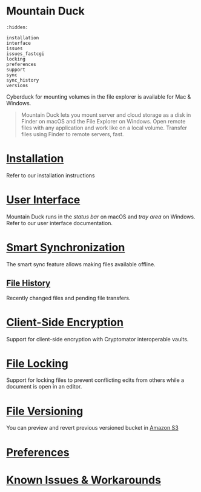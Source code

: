 Mountain Duck
====

```{toctree}
:hidden:

installation
interface
issues
issues_fastcgi
locking
preferences
support
sync
sync_history
versions
```

Cyberduck for mounting volumes in the file explorer is available for Mac & Windows.

> Mountain Duck lets you mount server and cloud storage as a disk in Finder on macOS and the File Explorer on Windows. Open remote files with any application and work like on a local volume. Transfer files using Finder to remote servers, fast.

# [Installation](installation.md)

Refer to our installation instructions

# [User Interface](interface.md)

Mountain Duck runs in the *status bar* on macOS and *tray area* on Windows. Refer to our user interface documentation.

# [Smart Synchronization](sync.md)

The smart sync feature allows making files available offline.

## [File History](sync_history.md)

Recently changed files and pending file transfers.

# [Client-Side Encryption](../cryptomator/index.md)

Support for client-side encryption with Cryptomator interoperable vaults.

# [File Locking](locking.md)

Support for locking files to prevent conflicting edits from others while a document is open in an editor.

# [File Versioning](versions.md)

You can preview and revert previous versioned bucket in [Amazon S3](../protocols/s3/index.md)

# [Preferences](preferences.md)

# [Known Issues & Workarounds](issues.md)
